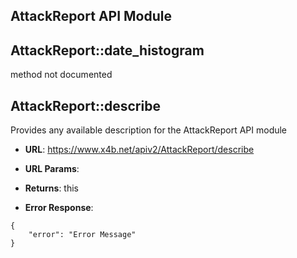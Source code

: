 AttackReport API Module
---

## AttackReport::**date_histogram**
method not documented

## AttackReport::**describe**
Provides any available description for the AttackReport API module

* **URL**: https://www.x4b.net/apiv2/AttackReport/describe
* **URL Params**: 

* **Returns**: this
* **Error Response**: 
```
{
    "error": "Error Message"
}
```
